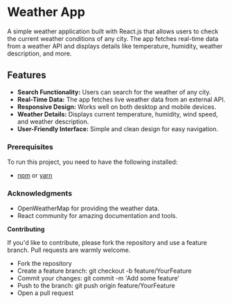 # Weather App

A simple weather application built with React.js that allows users to check the current weather conditions of any city. The app fetches real-time data from a weather API and displays details like temperature, humidity, weather description, and more.

## Features

- **Search Functionality:** Users can search for the weather of any city.
- **Real-Time Data:** The app fetches live weather data from an external API.
- **Responsive Design:** Works well on both desktop and mobile devices.
- **Weather Details:** Displays current temperature, humidity, wind speed, and weather description.
- **User-Friendly Interface:** Simple and clean design for easy navigation.


### Prerequisites

To run this project, you need to have the following installed:

- [npm](https://www.npmjs.com/) or [yarn](https://yarnpkg.com/)


### Acknowledgments
- OpenWeatherMap for providing the weather data.
- React community for amazing documentation and tools.

**Contributing**

If you'd like to contribute, please fork the repository and use a feature branch. Pull requests are warmly welcome.

- Fork the repository
- Create a feature branch: git checkout -b feature/YourFeature
- Commit your changes: git commit -m 'Add some feature'
- Push to the branch: git push origin feature/YourFeature
- Open a pull request
